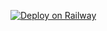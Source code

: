 [![Deploy on Railway](https://railway.app/button.svg)](https://railway.app/new/template?template=https%3A%2F%2Fgithub.com%2FuhIgnacio%2Fdiscord-railway&envs=TOKEN%2CPREFIX&TOKENDesc=bot+token&PREFIXDesc=bot+prefix&referralCode=igna)
